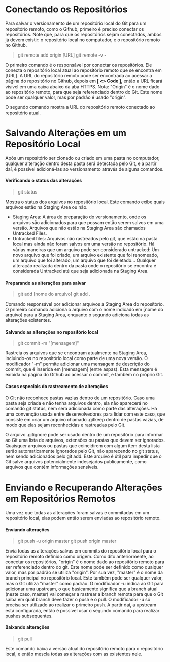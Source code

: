 # Conectando os Repositórios
Para salvar o versionamento de um repositório local do Git para um repositório remoto, como o Github, primeiro é preciso conectar os repositórios.
Note que, para que os repositórios sejam conectados, ambos já devem existir: o repositório local no computador, e o repositório remoto no Github.

> git remote add origin [URL]
> git remote -v - 

O primeiro comando é o responsável por conectar os repositórios. Ele conecta o repositório local atual ao repositório remoto que se encontra em [URL].
A URL do repositório remoto pode ser encontrada ao acessar a página do repositório no Github, depois em **[ <> Code ]**, então a URL ficará visível em uma caixa abaixo da aba HTTPS.
Nota: "Origin" é o nome dado ao repositório remoto, para que seja referenciado dentro do Git. Este nome pode ser qualquer valor, mas por padrão é usado "origin".

O segundo comando mostra a URL do repositório remoto conectado ao repositório atual.

# Salvando Alterações em um Repositório Local

Após um repositório ser clonado ou criado em uma pasta no computador, qualquer alteração dentro desta pasta será detectada pelo Git, e a partir daí, é possível adicioná-las ao versionamento através de alguns comandos.

#### Verificando o status das alterações

> git status

Mostra o status dos arquivos no repositório local. Este comando exibe quais arquivos estão na Staging Area ou não.
- Staging Area: A área de preparação do versionamento, onde os arquivos são adicionados para que possam então serem salvos em uma versão. Arquivos que não estão na Staging Area são chamados Untracked Files.
- Untracked files: Arquivos não rastreados pelo git, que estão na pasta local mas ainda não foram salvos em uma versão no repositório. Há várias maneiras que um arquivo pode ser considerado untracked: Um novo arquivo que foi criado, um arquivo existente que foi renomeado, um arquivo que foi alterado, um arquivo que foi deletado... Qualquer alteração realizada dentro da pasta onde o repositório se encontra é considerada Untracked até que seja adicionada na Staging Area.

#### Preparando as alterações para salvar

> git add [nome do arquivo]
> git add .

Comando responsável por adicionar arquivos à Staging Area do repositório. 
O primeiro comando adiciona o arquivo com o nome indicado em [nome do arquivo] para a Staging Area, enquanto o segundo adiciona todas as alterações existentes.

#### Salvando as alterações no repositório local

> git commit -m "[mensagem]" 

Rastreia os arquivos que se encontram atualmente na Staging Area, incluindo-os no repositório local como parte de uma nova versão. 
O modificador "-m" permite adicionar uma mensagem de descrição do commit, que é inserida em [mensagem] (entre aspas). Esta mensagem é exibida na página do Github ao acessar o commit, e também no próprio Git.

#### Casos especiais do rastreamento de alterações

O Git não reconhece pastas vazias dentro de um repositório. Caso uma pasta seja criada e não tenha arquivos dentro, ela não aparecerá no comando git status, nem será adicionada como parte das alterações.
Há uma convenção usada entre desenvolvedores para lidar com este caso, que consiste em criar um arquivo chamado .gitkeep dentro de pastas vazias, de modo que elas sejam reconhecidas e rastreadas pelo Git.

O arquivo .gitignore pode ser usado dentro de um repositório para informar ao Git uma lista de arquivos, extensões ou pastas que devem ser ignorados. Quaisquer arquivos ou pastas que coincidirem com algum item desta lista serão automaticamente ignorados pelo Git, não aparecendo no git status, nem sendo adicionados pelo git add.
Este arquivo é útil para impedir que o Git salve arquivos potencialmente indesejados publicamente, como arquivos que contém informações sensíveis.

# Enviando e Recuperando Alterações em Repositórios Remotos

Uma vez que todas as alterações foram salvas e commitadas em um repositório local, elas podem então serem enviadas ao repositório remoto. 

#### Enviando alterações

> git push -u origin master
> git push origin master

Envia todas as alterações salvas em commits do repositório local para o repositório remoto definido como origem. 
Como dito anteriormente, ao conectar os repositórios, "origin" é o nome dado ao repositório remoto para ser referenciado dentro do git. Este nome pode ser definido como qualquer valor, mas por padrão se utiliza "origin".
Por sua vez, "master" é o nome da branch principal no repositório local. Este também pode ser qualquer valor, mas o Git utiliza "master" como padrão.
O modificador -u indica ao Git para adicionar uma upstream, o que basicamente significa que a branch atual (neste caso, master) vai começar a rastrear a branch remota para que o Git saiba em qual branch deve fazer o push e o pull.
O modificador -u só precisa ser utilizado ao realizar o primeiro push. A partir daí, a upstream está configurada, então é possível usar o segundo comando para realizar pushes subsequentes.

#### Baixando alterações

> git pull

Este comando baixa a versão atual do repositório remoto para o repositório local, e então mescla todas as alterações com as existentes nele.